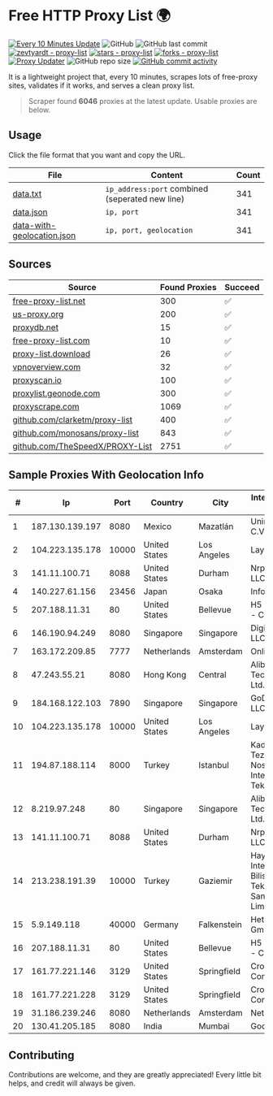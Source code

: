 
# Free HTTP Proxy List 🌍

[![Every 10 Minutes Update](https://github.com/mertguvencli/http-proxy-list/actions/workflows/main.yml/badge.svg?branch=main)](https://github.com/mertguvencli/http-proxy-list/actions/workflows/main.yml)
![GitHub](https://img.shields.io/github/license/mertguvencli/http-proxy-list)
![GitHub last commit](https://img.shields.io/github/last-commit/mertguvencli/http-proxy-list)
[![zevtyardt - proxy-list](https://img.shields.io/static/v1?label=zevtyardt&message=proxy-list&color=blue&logo=github)](https://github.com/zevtyardt/proxy-list "Go to GitHub repo")
[![stars - proxy-list](https://img.shields.io/github/stars/zevtyardt/proxy-list?style=social)](https://github.com/zevtyardt/proxy-list)
[![forks - proxy-list](https://img.shields.io/github/forks/zevtyardt/proxy-list?style=social)](https://github.com/zevtyardt/proxy-list)
[![Proxy Updater](https://github.com/zevtyardt/proxy-list/workflows/Proxy%20Updater/badge.svg)](https://github.com/zevtyardt/proxy-list/actions?query=workflow:"Proxy+Updater")
![GitHub repo size](https://img.shields.io/github/repo-size/zevtyardt/proxy-list)
[![GitHub commit activity](https://img.shields.io/github/commit-activity/m/zevtyardt/proxy-list?logo=commits)](https://github.com/zevtyardt/proxy-list/commits/main)

It is a lightweight project that, every 10 minutes, scrapes lots of free-proxy sites, validates if it works, and serves a clean proxy list.

> Scraper found **6046** proxies at the latest update. Usable proxies are below.

## Usage

Click the file format that you want and copy the URL.

|File|Content|Count|
|----|-------|-----|
|[data.txt](https://raw.githubusercontent.com/mertguvencli/http-proxy-list/main/proxy-list/data.txt)|`ip_address:port` combined (seperated new line)|341|
|[data.json](https://raw.githubusercontent.com/mertguvencli/http-proxy-list/main/proxy-list/data.json)|`ip, port`|341|
|[data-with-geolocation.json](https://raw.githubusercontent.com/mertguvencli/http-proxy-list/main/proxy-list/data-with-geolocation.json)|`ip, port, geolocation`|341|

## Sources

|Source|Found Proxies|Succeed|
|------|-------------|-------|
|[free-proxy-list.net](https://free-proxy-list.net)|300|✅|
|[us-proxy.org](https://www.us-proxy.org)|200|✅|
|[proxydb.net](http://proxydb.net)|15|✅|
|[free-proxy-list.com](https://free-proxy-list.com/?page=&port=&type%5B%5D=http&type%5B%5D=https&up_time=0&search=Search)|10|✅|
|[proxy-list.download](https://www.proxy-list.download/HTTP)|26|✅|
|[vpnoverview.com](https://vpnoverview.com/privacy/anonymous-browsing/free-proxy-servers)|32|✅|
|[proxyscan.io](https://www.proxyscan.io)|100|✅|
|[proxylist.geonode.com](https://proxylist.geonode.com/api/proxy-list?limit=300&page=1&sort_by=lastChecked&sort_type=desc&protocols=http,https)|300|✅|
|[proxyscrape.com](https://api.proxyscrape.com/v2/?request=displayproxies&protocol=http&timeout=10000&country=all&ssl=all&anonymity=all)|1069|✅|
|[github.com/clarketm/proxy-list](https://raw.githubusercontent.com/clarketm/proxy-list/master/proxy-list-raw.txt)|400|✅|
|[github.com/monosans/proxy-list](https://raw.githubusercontent.com/monosans/proxy-list/main/proxies/http.txt)|843|✅|
|[github.com/TheSpeedX/PROXY-List](https://raw.githubusercontent.com/TheSpeedX/PROXY-List/master/http.txt)|2751|✅|


## Sample Proxies With Geolocation Info

|#|Ip|Port|Country|City|Internet Service Provider|
|-|--|----|-------|----|-------------------------|
|1|187.130.139.197|8080|Mexico|Mazatlán|Uninet S.A. de C.V.|
|2|104.223.135.178|10000|United States|Los Angeles|LayerHost|
|3|141.11.100.71|8088|United States|Durham|Nrp Network LLC|
|4|140.227.61.156|23456|Japan|Osaka|InfoSphere|
|5|207.188.11.31|80|United States|Bellevue|H5 Data Centers - Chandler LLC|
|6|146.190.94.249|8080|Singapore|Singapore|DigitalOcean, LLC|
|7|163.172.209.85|7777|Netherlands|Amsterdam|Online SAS NL|
|8|47.243.55.21|8080|Hong Kong|Central|Alibaba (US) Technology Co., Ltd.|
|9|184.168.122.103|7890|Singapore|Singapore|GoDaddy.com, LLC|
|10|104.223.135.178|10000|United States|Los Angeles|LayerHost|
|11|194.87.188.114|8000|Turkey|Istanbul|Kadir Huseyin Tezcan Nosspeed Internet Teknolojileri|
|12|8.219.97.248|80|Singapore|Singapore|Alibaba (US) Technology Co., Ltd.|
|13|141.11.100.71|8088|United States|Durham|Nrp Network LLC|
|14|213.238.191.39|10000|Turkey|Gaziemir|Hayal Host Internet Ve Bilisim Teknolojileri Sanayi Ticaret Limited Sirketi|
|15|5.9.149.118|40000|Germany|Falkenstein|Hetzner Online GmbH|
|16|207.188.11.31|80|United States|Bellevue|H5 Data Centers - Chandler LLC|
|17|161.77.221.146|3129|United States|Springfield|Crocker Communications|
|18|161.77.221.228|3129|United States|Springfield|Crocker Communications|
|19|31.186.239.246|8080|Netherlands|Amsterdam|NetSkope Inc|
|20|130.41.205.185|8080|India|Mumbai|Google LLC|



## Contributing

Contributions are welcome, and they are greatly appreciated! Every
little bit helps, and credit will always be given.


